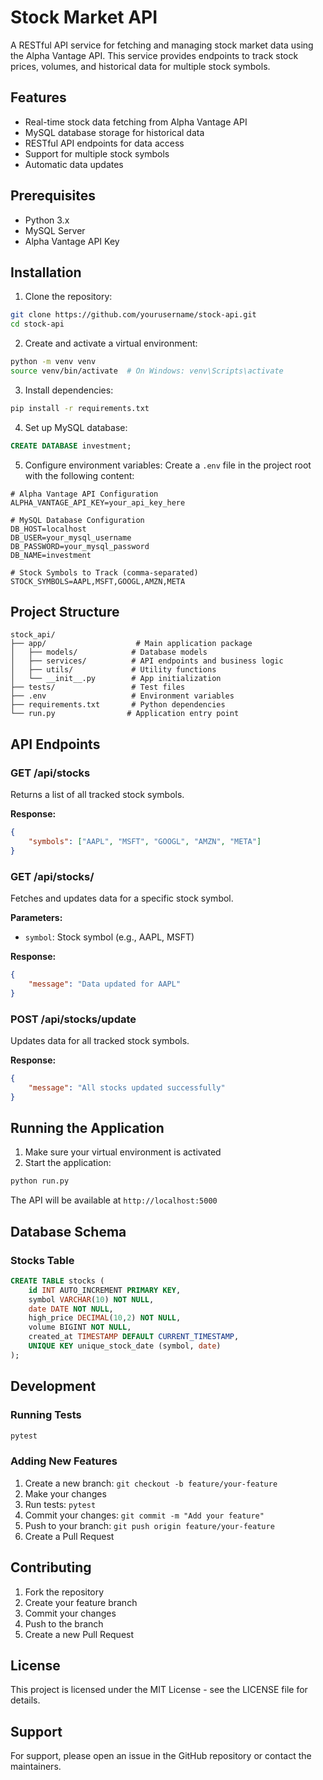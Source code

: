 # Stock Market API

A RESTful API service for fetching and managing stock market data using the Alpha Vantage API. This service provides endpoints to track stock prices, volumes, and historical data for multiple stock symbols.

## Features

- Real-time stock data fetching from Alpha Vantage API
- MySQL database storage for historical data
- RESTful API endpoints for data access
- Support for multiple stock symbols
- Automatic data updates

## Prerequisites

- Python 3.x
- MySQL Server
- Alpha Vantage API Key

## Installation

1. Clone the repository:
```bash
git clone https://github.com/yourusername/stock-api.git
cd stock-api
```

2. Create and activate a virtual environment:
```bash
python -m venv venv
source venv/bin/activate  # On Windows: venv\Scripts\activate
```

3. Install dependencies:
```bash
pip install -r requirements.txt
```

4. Set up MySQL database:
```sql
CREATE DATABASE investment;
```

5. Configure environment variables:
Create a `.env` file in the project root with the following content:
```env
# Alpha Vantage API Configuration
ALPHA_VANTAGE_API_KEY=your_api_key_here

# MySQL Database Configuration
DB_HOST=localhost
DB_USER=your_mysql_username
DB_PASSWORD=your_mysql_password
DB_NAME=investment

# Stock Symbols to Track (comma-separated)
STOCK_SYMBOLS=AAPL,MSFT,GOOGL,AMZN,META
```

## Project Structure

```
stock_api/
├── app/                    # Main application package
│   ├── models/            # Database models
│   ├── services/          # API endpoints and business logic
│   ├── utils/             # Utility functions
│   └── __init__.py        # App initialization
├── tests/                 # Test files
├── .env                   # Environment variables
├── requirements.txt       # Python dependencies
└── run.py                # Application entry point
```

## API Endpoints

### GET /api/stocks
Returns a list of all tracked stock symbols.

**Response:**
```json
{
    "symbols": ["AAPL", "MSFT", "GOOGL", "AMZN", "META"]
}
```

### GET /api/stocks/<symbol>
Fetches and updates data for a specific stock symbol.

**Parameters:**
- `symbol`: Stock symbol (e.g., AAPL, MSFT)

**Response:**
```json
{
    "message": "Data updated for AAPL"
}
```

### POST /api/stocks/update
Updates data for all tracked stock symbols.

**Response:**
```json
{
    "message": "All stocks updated successfully"
}
```

## Running the Application

1. Make sure your virtual environment is activated
2. Start the application:
```bash
python run.py
```

The API will be available at `http://localhost:5000`

## Database Schema

### Stocks Table
```sql
CREATE TABLE stocks (
    id INT AUTO_INCREMENT PRIMARY KEY,
    symbol VARCHAR(10) NOT NULL,
    date DATE NOT NULL,
    high_price DECIMAL(10,2) NOT NULL,
    volume BIGINT NOT NULL,
    created_at TIMESTAMP DEFAULT CURRENT_TIMESTAMP,
    UNIQUE KEY unique_stock_date (symbol, date)
);
```

## Development

### Running Tests
```bash
pytest
```

### Adding New Features
1. Create a new branch: `git checkout -b feature/your-feature`
2. Make your changes
3. Run tests: `pytest`
4. Commit your changes: `git commit -m "Add your feature"`
5. Push to your branch: `git push origin feature/your-feature`
6. Create a Pull Request

## Contributing

1. Fork the repository
2. Create your feature branch
3. Commit your changes
4. Push to the branch
5. Create a new Pull Request

## License

This project is licensed under the MIT License - see the LICENSE file for details.

## Support

For support, please open an issue in the GitHub repository or contact the maintainers. 